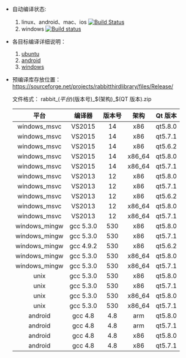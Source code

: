 
* 自动编译状态: 
    1. linux、android、mac、ios [![Build Status](https://travis-ci.org/KangLin/RabbitThirdLibrary.svg)](https://travis-ci.org/KangLin/RabbitThirdLibrary)
    2. windows [![Build status](https://ci.appveyor.com/api/projects/status/avr0nsghpb87ddnf?svg=true)](https://ci.appveyor.com/project/KangLin/rabbitthirdlibrary)

* 各目标编译详细说明：
    1. [ubuntu](INSTALL_UBUNTU.md)
    2. [android](INSTALL_ANDROID.md)
    3. [windows](INSTALL_WINDOWS.md)

* 预编译库存放位置：
  https://sourceforge.net/projects/rabbitthirdlibrary/files/Release/
  
  文件格式： rabbit_$(平台)$(版本号)_$(架构)_$(QT 版本).zip
  
  |平台|编译器|版本号|架构|Qt 版本|
  |:--:|:--:|:--:|:--:|:--:|
  |windows_msvc|VS2015|14|x86|qt5.8.0|
  |windows_msvc|VS2015|14|x86|qt5.7.1|
  |windows_msvc|VS2015|14|x86|qt5.6.2|
  |windows_msvc|VS2015|14|x86_64|qt5.8.0|
  |windows_msvc|VS2015|14|x86_64|qt5.7.1|
  |windows_msvc|VS2013|12|x86|qt5.8.0|
  |windows_msvc|VS2013|12|x86|qt5.7.1|
  |windows_msvc|VS2013|12|x86|qt5.6.2|
  |windows_msvc|VS2013|12|x86_64|qt5.8.0|
  |windows_msvc|VS2013|12|x86_64|qt5.7.1|
  |windows_mingw|gcc 5.3.0|530|x86|qt5.8.0|
  |windows_mingw|gcc 5.3.0|530|x86|qt5.7.1|
  |windows_mingw|gcc 4.9.2|530|x86|qt5.6.2|
  |windows_mingw|gcc 5.3.0|530|x86_64|qt5.8.0|
  |windows_mingw|gcc 5.3.0|530|x86_64|qt5.7.1|
  |unix|gcc 5.3.0|530|x86|qt5.8.0|
  |unix|gcc 5.3.0|530|x86|qt5.7.1|
  |unix|gcc 5.3.0|530|x86_64|qt5.8.0|
  |unix|gcc 5.3.0|530|x86_64|qt5.7.1|
  |android|gcc 4.8|4.8|arm|qt5.8.0|
  |android|gcc 4.8|4.8|arm|qt5.7.1|
  |android|gcc 4.8|4.8|x86|qt5.8.0|
  |android|gcc 4.8|4.8|x86|qt5.7.1|

